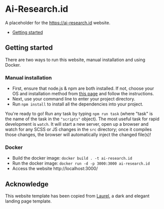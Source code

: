# Ai-Research.id

A placeholder for the https://ai-research.id website.

* [Getting started](#getting-started)

## Getting started
There are two ways to run this website, manual installation and using Docker.

### Manual installation
* First, ensure that node.js & npm are both installed. If not, choose your OS and installation method from
[this page](https://nodejs.org/en/download/package-manager/) and follow the instructions.
* Next, use your command line to enter your project directory.
* Run `npm install` to install all the dependencies into your project.

You're ready to go! Run any task by typing `npm run task` (where "task" is the name of the task in the `"scripts"`
object). The most useful task for rapid development is `watch`. It will start a new server, open up a browser and
watch for any SCSS or JS changes in the `src` directory; once it compiles those changes, the browser will
automatically inject the changed file(s)!

### Docker
* Build the docker image: `docker build . -t ai-research.id`
* Run the docker image: `docker run -d -p 3000:3000 ai-research.id`
* Access the website http://localhost:3000/

## Acknowledge
This website template has been copied from [Laurel](https://cruip.com/laurel/), a dark and elegant landing
page template.
